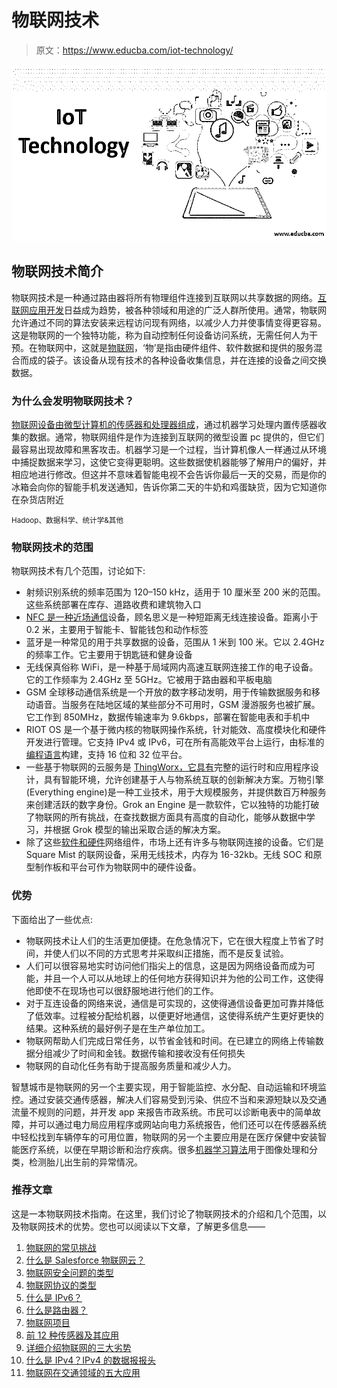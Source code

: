 # 物联网技术

> 原文：<https://www.educba.com/iot-technology/>

![iot technology](img/5c1555904cc3c0279813b7fdf847046c.png)



## 物联网技术简介

物联网技术是一种通过路由器将所有物理组件连接到互联网以共享数据的网络。[互联网应用开发](https://www.educba.com/what-is-internet-application/)日益成为趋势，被各种领域和用途的广泛人群所使用。通常，物联网允许通过不同的算法安装来远程访问现有网络，以减少人力并使事情变得更容易。这是物联网的一个独特功能，称为自动控制任何设备访问系统，无需任何人为干预。在物联网中，这就是[物联网](https://www.educba.com/what-is-iot/)，‘物’是指由硬件组件、软件数据和提供的服务混合而成的袋子。该设备从现有技术的各种设备收集信息，并在连接的设备之间交换数据。

### 为什么会发明物联网技术？

[物联网设备由微型计算机的传感器和处理器组成](https://www.educba.com/iot-devices/)，通过机器学习处理内置传感器收集的数据。通常，物联网组件是作为连接到互联网的微型设置 pc 提供的，但它们最容易出现故障和黑客攻击。机器学习是一个过程，当计算机像人一样通过从环境中捕捉数据来学习，这使它变得更聪明。这些数据使机器能够了解用户的偏好，并相应地进行修改。但这并不意味着智能电视不会告诉你最后一天的交易，而是你的冰箱会向你的智能手机发送通知，告诉你第二天的牛奶和鸡蛋缺货，因为它知道你在杂货店附近

<small>Hadoop、数据科学、统计学&其他</small>

### 物联网技术的范围

物联网技术有几个范围，讨论如下:

*   射频识别系统的频率范围为 120–150 kHz，适用于 10 厘米至 200 米的范围。这些系统部署在库存、道路收费和建筑物入口
*   [NFC 是一种近场通信](https://www.educba.com/full-form-of-nfc/)设备，顾名思义是一种短距离无线连接设备。距离小于 0.2 米，主要用于智能卡、智能钱包和动作标签
*   蓝牙是一种常见的用于共享数据的设备，范围从 1 米到 100 米。它以 2.4GHz 的频率工作。它主要用于钥匙链和健身设备
*   无线保真俗称 WiFi，是一种基于局域网内高速互联网连接工作的电子设备。它的工作频率为 2.4GHz 至 5GHz。它被用于路由器和平板电脑
*   GSM 全球移动通信系统是一个开放的数字移动发明，用于传输数据服务和移动语音。当服务在陆地区域的某些部分不可用时，GSM 漫游服务也被扩展。它工作到 850MHz，数据传输速率为 9.6kbps，部署在智能电表和手机中
*   RIOT OS 是一个基于微内核的物联网操作系统，针对能效、高度模块化和硬件开发进行管理。它支持 IPv4 或 IPv6，可在所有高能效平台上运行，由标准的[编程语言](https://www.educba.com/what-is-a-programming-language/)构建，支持 16 位和 32 位平台。
*   一些基于物联网的云服务是 [ThingWorx，它具有](https://www.educba.com/thingworx/)完整的运行时和应用程序设计，具有智能环境，允许创建基于人与物系统互联的创新解决方案。万物引擎(Everything engine)是一种工业技术，用于大规模服务，并提供数百万种服务来创建活跃的数字身份。Grok an Engine 是一款软件，它以独特的功能打破了物联网的所有挑战，在查找数据方面具有高度的自动化，能够从数据中学习，并根据 Grok 模型的输出采取合适的解决方案。
*   除了这些[软件和硬件](https://www.educba.com/hardware-vs-software/)网络组件，市场上还有许多与物联网连接的设备。它们是 Square Mist 的联网设备，采用无线技术，内存为 16-32kb。无线 SOC 和原型制作板和平台可作为物联网中的硬件设备。

### 优势

下面给出了一些优点:

*   物联网技术让人们的生活更加便捷。在危急情况下，它在很大程度上节省了时间，并使人们以不同的方式思考并采取纠正措施，而不是反复试验。
*   人们可以很容易地实时访问他们指尖上的信息，这是因为网络设备而成为可能，并且一个人可以从地球上的任何地方获得知识并为他的公司工作，这使得他即使不在现场也可以很舒服地进行他们的工作。
*   对于互连设备的网络来说，通信是可实现的，这使得通信设备更加可靠并降低了低效率。过程被分配给机器，以便更好地通信，这使得系统产生更好更快的结果。这种系统的最好例子是在生产单位加工。
*   物联网帮助人们完成日常任务，以节省金钱和时间。在已建立的网络上传输数据分组减少了时间和金钱。数据传输和接收没有任何损失
*   物联网的自动化任务有助于提高服务质量和减少人力。

智慧城市是物联网的另一个主要实现，用于智能监控、水分配、自动运输和环境监控。通过安装交通传感器，解决人们容易受到污染、供应不当和来源短缺以及交通流量不规则的问题，并开发 app 来报告市政系统。市民可以诊断电表中的简单故障，并可以通过电力局应用程序或网站向电力系统报告，他们还可以在传感器系统中轻松找到车辆停车的可用位置，物联网的另一个主要应用是在医疗保健中安装智能医疗系统，以便在早期诊断和治疗疾病。很多[机器学习算法](https://www.educba.com/types-of-machine-learning-algorithms/)用于图像处理和分类，检测胎儿出生前的异常情况。

### 推荐文章

这是一本物联网技术指南。在这里，我们讨论了物联网技术的介绍和几个范围，以及物联网技术的优势。您也可以阅读以下文章，了解更多信息——

1.  [物联网的常见挑战](https://www.educba.com/challenges-of-iot/)
2.  [什么是 Salesforce 物联网云？](https://www.educba.com/salesforce-iot-cloud/)
3.  [物联网安全问题的类型](https://www.educba.com/iot-security-issues/)
4.  [物联网协议的类型](https://www.educba.com/iot-protocols/)
5.  [什么是 IPv6？](https://www.educba.com/what-is-ipv6/)
6.  [什么是路由器？](https://www.educba.com/what-is-router/)
7.  [物联网项目](https://www.educba.com/iot-projects/)
8.  [前 12 种传感器及其应用](https://www.educba.com/what-is-sensors/)
9.  [详细介绍物联网的三大劣势](https://www.educba.com/iot-disadvantages/)
10.  [什么是 IPv4？IPv4 的数据报报头](https://www.educba.com/what-is-ipv4/)
11.  [物联网在交通领域的五大应用](https://www.educba.com/iot-in-transportation/)





